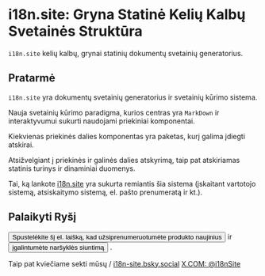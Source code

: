 # i18n.site: Gryna Statinė Kelių Kalbų Svetainės Struktūra

`i18n.site` kelių kalbų, grynai statinių dokumentų svetainių generatorius.

## Pratarmė

`i18n.site` yra dokumentų svetainių generatorius ir svetainių kūrimo sistema.

Nauja svetainių kūrimo paradigma, kurios centras yra `MarkDown` ir interaktyvumui sukurti naudojami priekiniai komponentai.

Kiekvienas priekinės dalies komponentas yra paketas, kurį galima įdiegti atskirai.

Atsižvelgiant į priekinės ir galinės dalies atskyrimą, taip pat atskiriamas statinis turinys ir dinaminiai duomenys.

Tai, ką lankote [i18n.site](/) yra sukurta remiantis šia sistema (įskaitant vartotojo sistemą, atsiskaitymo sistemą, el. pašto prenumeratą ir kt.).

## Palaikyti Ryšį

<button onclick="mailsub()">Spustelėkite šį el. laišką, kad užsiprenumeruotumėte produkto naujinius</button> ir <button onclick="webpush()">įgalintumėte naršyklės siuntimą</button> .

Taip pat kviečiame sekti mūsų / [i18n-site.bsky.social](https://bsky.app/profile/i18n-site.bsky.social) [X.COM: @i18nSite](https://x.com/i18nSite)